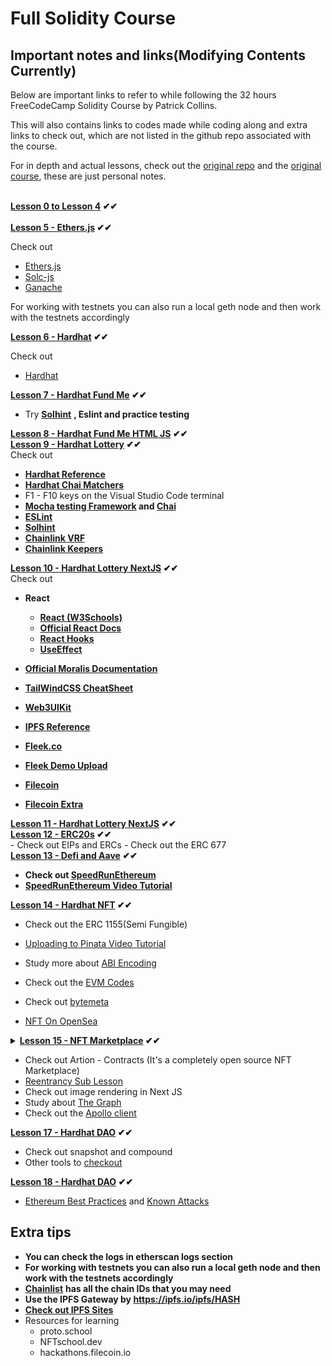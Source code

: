 # **Full Solidity Course**

## **Important notes and links(Modifying Contents Currently)**

Below are important links to refer to while following the 32 hours FreeCodeCamp Solidity Course by Patrick Collins.

This will also contains links to codes made while coding along and extra links to check out, which are not listed in the github repo associated with the course.

For in depth and actual lessons, check out the [original repo](https://github.com/smartcontractkit/full-blockchain-solidity-course-js) and the [original course](https://www.youtube.com/watch?v=gyMwXuJrbJQ), these are just personal notes.

<br>
<div><b><u>Lesson 0 to Lesson 4</u> ✔✔</b></div>
<br>
<div><b><u>Lesson 5 - Ethers.js</u> ✔✔</b></div>

Check out

- [Ethers.js](https://docs.ethers.io/v5/getting-started/)
- [Solc-js](https://github.com/ethereum/solc-js)
- [Ganache](https://trufflesuite.com/ganache/)

For working with testnets you can also run a local geth node and then work with the testnets accordingly

<div><b><u>Lesson 6 - Hardhat</u> ✔✔</b></div>

Check out

- [Hardhat]()

<div><b><u>Lesson 7 - Hardhat Fund Me</u> ✔✔</b></div>

- Try **[Solhint](https://www.npmjs.com/package/solhint)** **, Eslint and practice testing**

<div><b><u>Lesson 8 - Hardhat Fund Me HTML JS</u> ✔✔</b></div>
<div><b><u>Lesson 9 - Hardhat Lottery</u> ✔✔</b></div>
Check out

- **[Hardhat Reference]()**
- **[Hardhat Chai Matchers](https://hardhat.org/hardhat-chai-matchers/docs/overview)**
- F1 - F10 keys on the Visual Studio Code terminal
- **[Mocha testing Framework](https://mochajs.org/) and [Chai](https://www.chaijs.com/)**
- **[ESLint](https://eslint.org/docs/latest/)**
- **[Solhint](https://github.com/protofire/solhint)**
- **[Chainlink VRF](https://vrf.chain.link)**
- **[Chainlink Keepers](https://keepers.chain.link)**
<div><b><u>Lesson 10 - Hardhat Lottery NextJS</u> ✔✔</b></div>
Check out

- **React**

  - **[React (W3Schools)](https://www.w3schools.com/REACT/DEFAULT.ASP)**
  - **[Official React Docs](https://reactjs.org/docs/getting-started.html)**
  - **[React Hooks](https://reactjs.org/docs/hooks-intro.html)**
  - **[UseEffect](https://reactjs.org/docs/hooks-effect.html)**

- **[Official Moralis Documentation](https://docs.moralis.io/)**

- **[TailWindCSS CheatSheet](https://nerdcave.com/tailwind-cheat-sheet)**

- **[Web3UIKit](https://github.com/web3ui/web3uikit)**
- **[IPFS Reference](https://protocol-labs.gitbook.io/launchpad-curriculum/launchpad-learning-resources/protocol-labs-network/os-contributing)**

- **[Fleek.co](https://fleek.co/)**
- **[Fleek Demo Upload](https://youtu.be/gyMwXuJrbJQ?t=66363)**
- **[Filecoin](http://filecoin.io/)**
- **[Filecoin Extra](https://bit.ly/PL-Launchpad)**

<div><b><u>Lesson 11 - Hardhat Lottery NextJS</u> ✔✔</b></div>
<div><b><u>Lesson 12 - ERC20s</u> ✔✔</b></div>
- Check out EIPs and ERCs
- Check out the ERC 677
<div><b><u>Lesson 13 - Defi and Aave</u> ✔✔</b></div>

- **Check out [SpeedRunEthereum](https://speedrunethereum.org/)**
- **[SpeedRunEthereum Video Tutorial](https://youtu.be/gyMwXuJrbJQ?t=73155)**
<div><b><u>Lesson 14 - Hardhat NFT</u> ✔✔</b></div>

- Check out the ERC 1155(Semi Fungible)

- [Uploading to Pinata Video Tutorial](https://youtu.be/gyMwXuJrbJQ?t=77618)

- Study more about [ABI Encoding](https://docs.soliditylang.org/en/v0.8.16/units-and-global-variables.html?highlight=encoding#abi-encoding-and-decoding-functions)

- Check out the [EVM Codes](https://www.evm.codes/)

- Check out [bytemeta](https://bytemeta.vip/)

- [NFT On OpenSea](https://youtu.be/gyMwXuJrbJQ?t=84771)

<div><b><u><details><summary>Lesson 15 - NFT Marketplace</u> ✔✔</b></div>

- Check out Artion - Contracts (It's a completely open source NFT Marketplace)
- [Reentrancy Sub Lesson](https://youtu.be/gyMwXuJrbJQ?t=86826)
- Check out image rendering in Next JS
- Study about [The Graph](https://spec.graphql.org/)
- Check out the [Apollo client](https://www.apollographql.com/docs/react/)

<div><b><u>Lesson 17 - Hardhat DAO</u> ✔✔</b></div>
</details></summary>

- Check out snapshot and compound
- Other tools to [checkout](https://youtu.be/gyMwXuJrbJQ?t=108026)

<div><b><u>Lesson 18 - Hardhat DAO</u> ✔✔</b></div>

- [Ethereum Best Practices](https://consensys.github.io/smart-contract-best-practices/) and [Known Attacks](https://ethereum-contract-security-techniques-and-tips.readthedocs.io/en/latest/known_attacks/)

## **Extra tips**

- **You can check the logs in etherscan logs section**
- **For working with testnets you can also run a local geth node and then work with the testnets accordingly**
- **[Chainlist](https://chainlist.org/)** **has all the chain IDs that you may need**
- **Use the IPFS Gateway by https://ipfs.io/ipfs/HASH**
- **[Check out IPFS Sites](https://project-awesome.org/ipfs/awesome-ipfs)**
- Resources for learning
  - proto.school
  - NFTschool.dev
  - hackathons.filecoin.io
